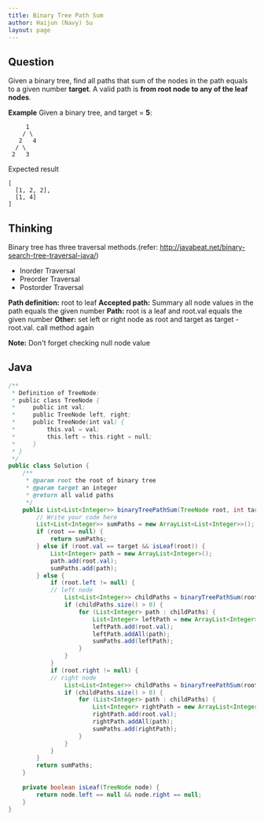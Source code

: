 ```yaml
---
title: Binary Tree Path Sum
author: Haijun (Navy) Su
layout: page
---
```

## Question
Given a binary tree, find all paths that sum of the nodes in the path equals to a given number **target**.
A valid path is **from root node to any of the leaf nodes**.

**Example**
Given a binary tree, and target = **5**:
~~~
     1
    / \
   2   4
  / \
 2   3
~~~
Expected result
~~~
[
  [1, 2, 2],
  [1, 4]
]
~~~

## Thinking
Binary tree has three traversal methods.(refer: <http://javabeat.net/binary-search-tree-traversal-java/>) 
* Inorder Traversal
* Preorder Traversal
* Postorder Traversal

**Path definition:** root to leaf
**Accepted path:** Summary all node values in the path equals the given number
**Path:** root is a leaf and root.val equals the given number
**Other:** set left or right node as root and target as target - root.val. call method again

**Note:** Don't forget checking null node value

## Java
~~~ java
/**
 * Definition of TreeNode:
 * public class TreeNode {
 *     public int val;
 *     public TreeNode left, right;
 *     public TreeNode(int val) {
 *         this.val = val;
 *         this.left = this.right = null;
 *     }
 * }
 */
public class Solution {
    /**
     * @param root the root of binary tree
     * @param target an integer
     * @return all valid paths
     */
    public List<List<Integer>> binaryTreePathSum(TreeNode root, int target) {
        // Write your code here
        List<List<Integer>> sumPaths = new ArrayList<List<Integer>>();
        if (root == null) {
            return sumPaths;
        } else if (root.val == target && isLeaf(root)) {
            List<Integer> path = new ArrayList<Integer>();
            path.add(root.val);
            sumPaths.add(path);
        } else {
            if (root.left != null) {
            // left node
                List<List<Integer>> childPaths = binaryTreePathSum(root.left, target - root.val);
                if (childPaths.size() > 0) {
                    for (List<Integer> path : childPaths) {
                        List<Integer> leftPath = new ArrayList<Integer>();
                        leftPath.add(root.val);
                        leftPath.addAll(path);
                        sumPaths.add(leftPath);
                    }
                }
            }
            if (root.right != null) {
            // right node
                List<List<Integer>> childPaths = binaryTreePathSum(root.right, target - root.val);
                if (childPaths.size() > 0) {
                    for (List<Integer> path : childPaths) {
                        List<Integer> rightPath = new ArrayList<Integer>();
                        rightPath.add(root.val);
                        rightPath.addAll(path);
                        sumPaths.add(rightPath);
                    }
                }
            }
        }
        return sumPaths;
    }
    
    private boolean isLeaf(TreeNode node) {
        return node.left == null && node.right == null;
    }
}
~~~  

